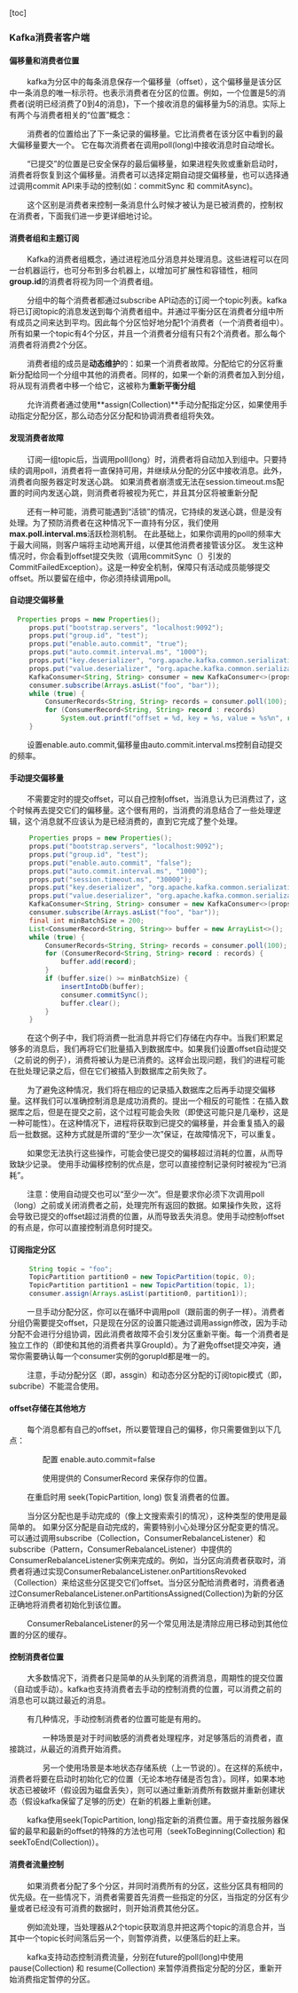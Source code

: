 [toc]

### Kafka消费者客户端

#### 偏移量和消费者位置

&nbsp;　　kafka为分区中的每条消息保存一个偏移量（offset），这个偏移量是该分区中一条消息的唯一标示符。也表示消费者在分区的位置。例如，一个位置是5的消费者(说明已经消费了0到4的消息)，下一个接收消息的偏移量为5的消息。实际上有两个与消费者相关的“位置”概念：

&nbsp;　　消费者的位置给出了下一条记录的偏移量。它比消费者在该分区中看到的最大偏移量要大一个。 它在每次消费者在调用poll(long)中接收消息时自动增长。

&nbsp;　　“已提交”的位置是已安全保存的最后偏移量，如果进程失败或重新启动时，消费者将恢复到这个偏移量。消费者可以选择定期自动提交偏移量，也可以选择通过调用commit API来手动的控制(如：commitSync 和 commitAsync)。

&nbsp;　　这个区别是消费者来控制一条消息什么时候才被认为是已被消费的，控制权在消费者，下面我们进一步更详细地讨论。

#### 消费者组和主题订阅
&nbsp;　　Kafka的消费者组概念，通过进程池瓜分消息并处理消息。这些进程可以在同一台机器运行，也可分布到多台机器上，以增加可扩展性和容错性，相同**group.id**的消费者将视为同一个消费者组。
 
&nbsp;　　分组中的每个消费者都通过subscribe API动态的订阅一个topic列表。kafka将已订阅topic的消息发送到每个消费者组中。并通过平衡分区在消费者分组中所有成员之间来达到平均。因此每个分区恰好地分配1个消费者（一个消费者组中）。所有如果一个topic有4个分区，并且一个消费者分组有只有2个消费者。那么每个消费者将消费2个分区。

&nbsp;　　消费者组的成员是**动态维护**的：如果一个消费者故障。分配给它的分区将重新分配给同一个分组中其他的消费者。同样的，如果一个新的消费者加入到分组，将从现有消费者中移一个给它，这被称为**重新平衡分组**

&nbsp;　　允许消费者通过使用**assign(Collection)**手动分配指定分区，如果使用手动指定分配分区，那么动态分区分配和协调消费者组将失效。 

#### 发现消费者故障

&nbsp;　　订阅一组topic后，当调用poll(long）时，消费者将自动加入到组中。只要持续的调用poll，消费者将一直保持可用，并继续从分配的分区中接收消息。此外，消费者向服务器定时发送心跳。 如果消费者崩溃或无法在session.timeout.ms配置的时间内发送心跳，则消费者将被视为死亡，并且其分区将被重新分配

&nbsp;　　还有一种可能，消费可能遇到“活锁”的情况，它持续的发送心跳，但是没有处理。为了预防消费者在这种情况下一直持有分区，我们使用**max.poll.interval.ms**活跃检测机制。 在此基础上，如果你调用的poll的频率大于最大间隔，则客户端将主动地离开组，以便其他消费者接管该分区。 发生这种情况时，你会看到offset提交失败（调用commitSync（）引发的CommitFailedException）。这是一种安全机制，保障只有活动成员能够提交offset。所以要留在组中，你必须持续调用poll。

#### 自动提交偏移量

```java
  Properties props = new Properties();
     props.put("bootstrap.servers", "localhost:9092");
     props.put("group.id", "test");
     props.put("enable.auto.commit", "true");
     props.put("auto.commit.interval.ms", "1000");
     props.put("key.deserializer", "org.apache.kafka.common.serialization.StringDeserializer");
     props.put("value.deserializer", "org.apache.kafka.common.serialization.StringDeserializer");
     KafkaConsumer<String, String> consumer = new KafkaConsumer<>(props);
     consumer.subscribe(Arrays.asList("foo", "bar"));
     while (true) {
         ConsumerRecords<String, String> records = consumer.poll(100);
         for (ConsumerRecord<String, String> record : records)
             System.out.printf("offset = %d, key = %s, value = %s%n", record.offset(), record.key(), record.value());
     }
```

&nbsp;　　设置enable.auto.commit,偏移量由auto.commit.interval.ms控制自动提交的频率。

#### 手动提交偏移量

&nbsp;　　不需要定时的提交offset，可以自己控制offset，当消息认为已消费过了，这个时候再去提交它们的偏移量。这个很有用的，当消费的消息结合了一些处理逻辑，这个消息就不应该认为是已经消费的，直到它完成了整个处理。

```java
     Properties props = new Properties();
     props.put("bootstrap.servers", "localhost:9092");
     props.put("group.id", "test");
     props.put("enable.auto.commit", "false");
     props.put("auto.commit.interval.ms", "1000");
     props.put("session.timeout.ms", "30000");
     props.put("key.deserializer", "org.apache.kafka.common.serialization.StringDeserializer");
     props.put("value.deserializer", "org.apache.kafka.common.serialization.StringDeserializer");
     KafkaConsumer<String, String> consumer = new KafkaConsumer<>(props);
     consumer.subscribe(Arrays.asList("foo", "bar"));
     final int minBatchSize = 200;
     List<ConsumerRecord<String, String>> buffer = new ArrayList<>();
     while (true) {
         ConsumerRecords<String, String> records = consumer.poll(100);
         for (ConsumerRecord<String, String> record : records) {
             buffer.add(record);
         }
         if (buffer.size() >= minBatchSize) {
             insertIntoDb(buffer);
             consumer.commitSync();
             buffer.clear();
         }
     }
```

&nbsp;　　在这个例子中，我们将消费一批消息并将它们存储在内存中。当我们积累足够多的消息后，我们再将它们批量插入到数据库中。如果我们设置offset自动提交（之前说的例子），消费将被认为是已消费的。这样会出现问题，我们的进程可能在批处理记录之后，但在它们被插入到数据库之前失败了。

&nbsp;　　为了避免这种情况，我们将在相应的记录插入数据库之后再手动提交偏移量。这样我们可以准确控制消息是成功消费的。提出一个相反的可能性：在插入数据库之后，但是在提交之前，这个过程可能会失败（即使这可能只是几毫秒，这是一种可能性）。在这种情况下，进程将获取到已提交的偏移量，并会重复插入的最后一批数据。这种方式就是所谓的“至少一次”保证，在故障情况下，可以重复。

&nbsp;　　如果您无法执行这些操作，可能会使已提交的偏移超过消耗的位置，从而导致缺少记录。 使用手动偏移控制的优点是，您可以直接控制记录何时被视为“已消耗”。

&nbsp;　　注意：使用自动提交也可以“至少一次”。但是要求你必须下次调用poll（long）之前或关闭消费者之前，处理完所有返回的数据。如果操作失败，这将会导致已提交的offset超过消费的位置，从而导致丢失消息。使用手动控制offset的有点是，你可以直接控制消息何时提交。

#### 订阅指定分区

```java
     String topic = "foo";
     TopicPartition partition0 = new TopicPartition(topic, 0);
     TopicPartition partition1 = new TopicPartition(topic, 1);
     consumer.assign(Arrays.asList(partition0, partition1));
```

&nbsp;　　一旦手动分配分区，你可以在循环中调用poll（跟前面的例子一样）。消费者分组仍需要提交offset，只是现在分区的设置只能通过调用assign修改，因为手动分配不会进行分组协调，因此消费者故障不会引发分区重新平衡。每一个消费者是独立工作的（即使和其他的消费者共享GroupId）。为了避免offset提交冲突，通常你需要确认每一个consumer实例的gorupId都是唯一的。

&nbsp;　　注意，手动分配分区（即，assgin）和动态分区分配的订阅topic模式（即，subcribe）不能混合使用。

#### offset存储在其他地方

&nbsp;　　每个消息都有自己的offset，所以要管理自己的偏移，你只需要做到以下几点：

&nbsp;　　　　配置 enable.auto.commit=false

&nbsp;　　　　使用提供的 ConsumerRecord 来保存你的位置。

&nbsp;　　在重启时用 seek(TopicPartition, long) 恢复消费者的位置。

&nbsp;　　当分区分配也是手动完成的（像上文搜索索引的情况），这种类型的使用是最简单的。 如果分区分配是自动完成的，需要特别小心处理分区分配变更的情况。可以通过调用subscribe（Collection，ConsumerRebalanceListener）和subscribe（Pattern，ConsumerRebalanceListener）中提供的ConsumerRebalanceListener实例来完成的。例如，当分区向消费者获取时，消费者将通过实现ConsumerRebalanceListener.onPartitionsRevoked（Collection）来给这些分区提交它们offset。当分区分配给消费者时，消费者通过ConsumerRebalanceListener.onPartitionsAssigned(Collection)为新的分区正确地将消费者初始化到该位置。

&nbsp;　　ConsumerRebalanceListener的另一个常见用法是清除应用已移动到其他位置的分区的缓存。

#### 控制消费者位置

&nbsp;　　大多数情况下，消费者只是简单的从头到尾的消费消息，周期性的提交位置（自动或手动）。kafka也支持消费者去手动的控制消费的位置，可以消费之前的消息也可以跳过最近的消息。

&nbsp;　　有几种情况，手动控制消费者的位置可能是有用的。

&nbsp;　　　　一种场景是对于时间敏感的消费者处理程序，对足够落后的消费者，直接跳过，从最近的消费开始消费。

&nbsp;　　　　另一个使用场景是本地状态存储系统（上一节说的）。在这样的系统中，消费者将要在启动时初始化它的位置（无论本地存储是否包含）。同样，如果本地状态已被破坏（假设因为磁盘丢失），则可以通过重新消费所有数据并重新创建状态（假设kafka保留了足够的历史）在新的机器上重新创建。

&nbsp;　　kafka使用seek(TopicPartition, long)指定新的消费位置。用于查找服务器保留的最早和最新的offset的特殊的方法也可用（seekToBeginning(Collection) 和 seekToEnd(Collection)）。

#### 消费者流量控制

&nbsp;　　如果消费者分配了多个分区，并同时消费所有的分区，这些分区具有相同的优先级。在一些情况下，消费者需要首先消费一些指定的分区，当指定的分区有少量或者已经没有可消费的数据时，则开始消费其他分区。

&nbsp;　　例如流处理，当处理器从2个topic获取消息并把这两个topic的消息合并，当其中一个topic长时间落后另一个，则暂停消费，以便落后的赶上来。

&nbsp;　　kafka支持动态控制消费流量，分别在future的poll(long)中使用pause(Collection) 和 resume(Collection) 来暂停消费指定分配的分区，重新开始消费指定暂停的分区。